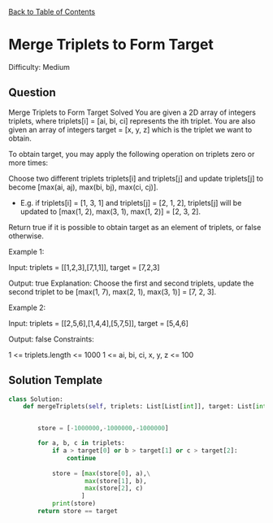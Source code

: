 [Back to Table of Contents](../../README.md)

# Merge Triplets to Form Target
Difficulty: Medium

## Question
Merge Triplets to Form Target
Solved 
You are given a 2D array of integers triplets, where triplets[i] = [ai, bi, ci] represents the ith triplet. You are also given an array of integers target = [x, y, z] which is the triplet we want to obtain.

To obtain target, you may apply the following operation on triplets zero or more times:

Choose two different triplets triplets[i] and triplets[j] and update triplets[j] to become [max(ai, aj), max(bi, bj), max(ci, cj)].
* E.g. if triplets[i] = [1, 3, 1] and triplets[j] = [2, 1, 2], triplets[j] will be updated to [max(1, 2), max(3, 1), max(1, 2)] = [2, 3, 2].

Return true if it is possible to obtain target as an element of triplets, or false otherwise.

Example 1:

Input: triplets = [[1,2,3],[7,1,1]], target = [7,2,3]

Output: true
Explanation:
Choose the first and second triplets, update the second triplet to be [max(1, 7), max(2, 1), max(3, 1)] = [7, 2, 3].

Example 2:

Input: triplets = [[2,5,6],[1,4,4],[5,7,5]], target = [5,4,6]

Output: false
Constraints:

1 <= triplets.length <= 1000
1 <= ai, bi, ci, x, y, z <= 100

## Solution Template
```python
class Solution:
    def mergeTriplets(self, triplets: List[List[int]], target: List[int]) -> bool:


        store = [-1000000,-1000000,-1000000]

        for a, b, c in triplets:
            if a > target[0] or b > target[1] or c > target[2]:
                continue
            
            store = [max(store[0], a),\
                     max(store[1], b),
                     max(store[2], c)
                    ]
            print(store)
        return store == target

            

        
```
